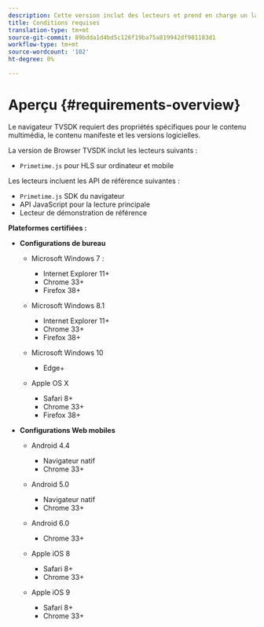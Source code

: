 ```yaml
---
description: Cette version inclut des lecteurs et prend en charge un large éventail de navigateurs.
title: Conditions requises
translation-type: tm+mt
source-git-commit: 89bdda1d4bd5c126f19ba75a819942df901183d1
workflow-type: tm+mt
source-wordcount: '102'
ht-degree: 0%

---
```



# Aperçu {#requirements-overview}

Le navigateur TVSDK requiert des propriétés spécifiques pour le contenu multimédia, le contenu manifeste et les versions logicielles.

La version de Browser TVSDK inclut les lecteurs suivants :

* `Primetime.js` pour HLS sur ordinateur et mobile

Les lecteurs incluent les API de référence suivantes :

* `Primetime.js` SDK du navigateur
* API JavaScript pour la lecture principale
* Lecteur de démonstration de référence

**Plateformes certifiées :**

* **Configurations de bureau**

   * Microsoft Windows 7 :

      * Internet Explorer 11+
      * Chrome 33+
      * Firefox 38+
   * Microsoft Windows 8.1

      * Internet Explorer 11+
      * Chrome 33+
      * Firefox 38+
   * Microsoft Windows 10

      * Edge+
   * Apple OS X

      * Safari 8+
      * Chrome 33+
      * Firefox 38+




* **Configurations Web mobiles**

   * Android 4.4

      * Navigateur natif
      * Chrome 33+
   * Android 5.0

      * Navigateur natif
      * Chrome 33+
   * Android 6.0

      * Chrome 33+
   * Apple iOS 8

      * Safari 8+
      * Chrome 33+
   * Apple iOS 9

      * Safari 8+
      * Chrome 33+